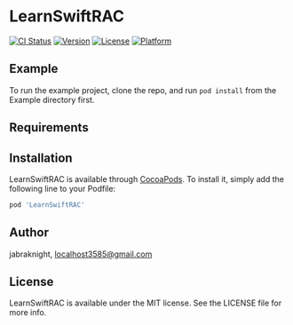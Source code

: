 # LearnSwiftRAC

[![CI Status](https://img.shields.io/travis/jabraknight/LearnSwiftRAC.svg?style=flat)](https://travis-ci.org/jabraknight/LearnSwiftRAC)
[![Version](https://img.shields.io/cocoapods/v/LearnSwiftRAC.svg?style=flat)](https://cocoapods.org/pods/LearnSwiftRAC)
[![License](https://img.shields.io/cocoapods/l/LearnSwiftRAC.svg?style=flat)](https://cocoapods.org/pods/LearnSwiftRAC)
[![Platform](https://img.shields.io/cocoapods/p/LearnSwiftRAC.svg?style=flat)](https://cocoapods.org/pods/LearnSwiftRAC)

## Example

To run the example project, clone the repo, and run `pod install` from the Example directory first.

## Requirements

## Installation

LearnSwiftRAC is available through [CocoaPods](https://cocoapods.org). To install
it, simply add the following line to your Podfile:

```ruby
pod 'LearnSwiftRAC'
```

## Author

jabraknight, localhost3585@gmail.com

## License

LearnSwiftRAC is available under the MIT license. See the LICENSE file for more info.

